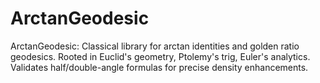 # ArctanGeodesic
ArctanGeodesic: Classical library for arctan identities and golden ratio geodesics. Rooted in Euclid's geometry, Ptolemy's trig, Euler's analytics. Validates half/double-angle formulas for precise density enhancements.
